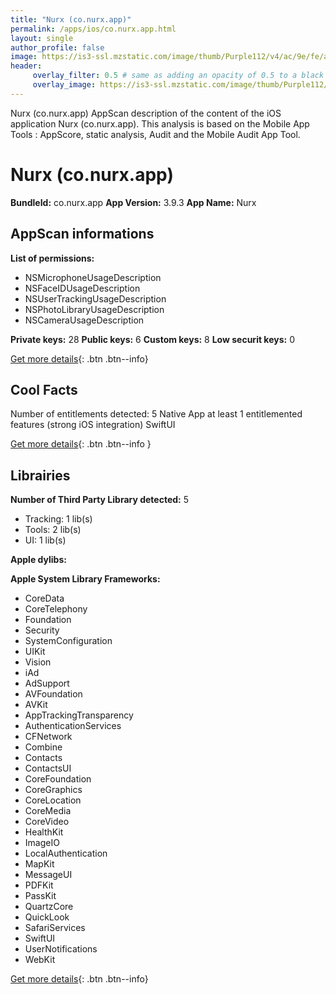 ```yaml
---
title: "Nurx (co.nurx.app)"
permalink: /apps/ios/co.nurx.app.html
layout: single
author_profile: false
image: https://is3-ssl.mzstatic.com/image/thumb/Purple112/v4/ac/9e/fe/ac9efe4c-72be-530c-461f-24fe1767734c/AppIcon-1x_U007emarketing-0-7-0-85-220.png/512x512bb.jpg
header: 
     overlay_filter: 0.5 # same as adding an opacity of 0.5 to a black background
     overlay_image: https://is3-ssl.mzstatic.com/image/thumb/Purple112/v4/ac/9e/fe/ac9efe4c-72be-530c-461f-24fe1767734c/AppIcon-1x_U007emarketing-0-7-0-85-220.png/512x512bb.jpg
---
```

Nurx (co.nurx.app) AppScan description of the content of the iOS application Nurx (co.nurx.app). This analysis is based on the Mobile App Tools : AppScore, static analysis, Audit and the Mobile Audit App Tool.

# Nurx (co.nurx.app)

**BundleId:** co.nurx.app
**App Version:** 3.9.3
**App Name:** Nurx


## AppScan informations 

**List of permissions:** 
- NSMicrophoneUsageDescription
- NSFaceIDUsageDescription
- NSUserTrackingUsageDescription
- NSPhotoLibraryUsageDescription
- NSCameraUsageDescription
  
  
**Private keys:** 28
**Public keys:** 6
**Custom keys:** 8
**Low securit keys:** 0
  
[Get more details](/pricing.html){: .btn .btn--info}

## Cool Facts

Number of entitlements detected: 5
Native App
at least 1 entitlemented features (strong iOS integration)
SwiftUI
  
[Get more details](/pricing.html){: .btn .btn--info }

## Librairies 
**Number of Third Party Library detected:** 5
- Tracking: 1 lib(s)
- Tools: 2 lib(s)
- UI: 1 lib(s)


**Apple dylibs:**


**Apple System Library Frameworks:**
- CoreData
- CoreTelephony
- Foundation
- Security
- SystemConfiguration
- UIKit
- Vision
- iAd
- AdSupport
- AVFoundation
- AVKit
- AppTrackingTransparency
- AuthenticationServices
- CFNetwork
- Combine
- Contacts
- ContactsUI
- CoreFoundation
- CoreGraphics
- CoreLocation
- CoreMedia
- CoreVideo
- HealthKit
- ImageIO
- LocalAuthentication
- MapKit
- MessageUI
- PDFKit
- PassKit
- QuartzCore
- QuickLook
- SafariServices
- SwiftUI
- UserNotifications
- WebKit


  
[Get more details](/pricing.html){: .btn .btn--info}

